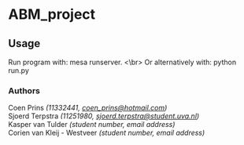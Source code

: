 # ABM_project
## Usage
Run program with: mesa runserver. <\br>
Or alternatively with: python run.py

### Authors
Coen Prins *(11332441, coen_prins@hotmail.com)*</br>
Sjoerd Terpstra *(11251980, sjoerd.terpstra@student.uva.nl)*</br>
Kasper van Tulder *(student number, email address)*</br>
Corien van Kleij - Westveer *(student number, email address)*
